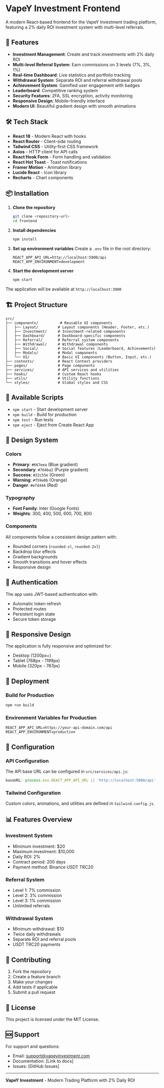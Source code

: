 # VapeY Investment Frontend

A modern React-based frontend for the VapeY Investment trading platform, featuring a 2% daily ROI investment system with multi-level referrals.

## 🚀 Features

- **Investment Management**: Create and track investments with 2% daily ROI
- **Multi-level Referral System**: Earn commissions on 3 levels (7%, 3%, 1%)
- **Real-time Dashboard**: Live statistics and portfolio tracking
- **Withdrawal System**: Separate ROI and referral withdrawal pools
- **Achievement System**: Gamified user engagement with badges
- **Leaderboard**: Competitive ranking system
- **Security Features**: 2FA, SSL encryption, activity monitoring
- **Responsive Design**: Mobile-friendly interface
- **Modern UI**: Beautiful gradient design with smooth animations

## 🛠️ Tech Stack

- **React 18** - Modern React with hooks
- **React Router** - Client-side routing
- **Tailwind CSS** - Utility-first CSS framework
- **Axios** - HTTP client for API calls
- **React Hook Form** - Form handling and validation
- **React Hot Toast** - Toast notifications
- **Framer Motion** - Animation library
- **Lucide React** - Icon library
- **Recharts** - Chart components

## 📦 Installation

1. **Clone the repository**
   ```bash
   git clone <repository-url>
   cd frontend
   ```

2. **Install dependencies**
   ```bash
   npm install
   ```

3. **Set up environment variables**
   Create a `.env` file in the root directory:
   ```env
   REACT_APP_API_URL=http://localhost:5000/api
   REACT_APP_ENVIRONMENT=development
   ```

4. **Start the development server**
   ```bash
   npm start
   ```

The application will be available at `http://localhost:3000`

## 🏗️ Project Structure

```
src/
├── components/          # Reusable UI components
│   ├── Layout/         # Layout components (Header, Footer, etc.)
│   ├── Investment/     # Investment-related components
│   ├── Dashboard/      # Dashboard-specific components
│   ├── Referral/       # Referral system components
│   ├── Withdrawal/     # Withdrawal components
│   ├── Social/         # Social features (Leaderboard, Achievements)
│   ├── Modals/         # Modal components
│   └── UI/             # Basic UI components (Button, Input, etc.)
├── contexts/           # React Context providers
├── pages/              # Page components
├── services/           # API services and utilities
├── hooks/              # Custom React hooks
├── utils/              # Utility functions
└── styles/             # Global styles and CSS
```

## 🔧 Available Scripts

- `npm start` - Start development server
- `npm build` - Build for production
- `npm test` - Run tests
- `npm eject` - Eject from Create React App

## 🎨 Design System

### Colors
- **Primary**: `#667eea` (Blue gradient)
- **Secondary**: `#764ba2` (Purple gradient)
- **Success**: `#22c55e` (Green)
- **Warning**: `#f59e0b` (Orange)
- **Danger**: `#ef4444` (Red)

### Typography
- **Font Family**: Inter (Google Fonts)
- **Weights**: 300, 400, 500, 600, 700, 800

### Components
All components follow a consistent design pattern with:
- Rounded corners (`rounded-xl`, `rounded-2xl`)
- Backdrop blur effects
- Gradient backgrounds
- Smooth transitions and hover effects
- Responsive design

## 🔐 Authentication

The app uses JWT-based authentication with:
- Automatic token refresh
- Protected routes
- Persistent login state
- Secure token storage

## 📱 Responsive Design

The application is fully responsive and optimized for:
- Desktop (1200px+)
- Tablet (768px - 1199px)
- Mobile (320px - 767px)

## 🚀 Deployment

### Build for Production
```bash
npm run build
```

### Environment Variables for Production
```env
REACT_APP_API_URL=https://your-api-domain.com/api
REACT_APP_ENVIRONMENT=production
```

## 🔧 Configuration

### API Configuration
The API base URL can be configured in `src/services/api.js`:
```javascript
baseURL: process.env.REACT_APP_API_URL || 'http://localhost:5000/api'
```

### Tailwind Configuration
Custom colors, animations, and utilities are defined in `tailwind.config.js`.

## 📊 Features Overview

### Investment System
- Minimum investment: $20
- Maximum investment: $10,000
- Daily ROI: 2%
- Contract period: 200 days
- Payment method: Binance USDT TRC20

### Referral System
- Level 1: 7% commission
- Level 2: 3% commission
- Level 3: 1% commission
- Unlimited referrals

### Withdrawal System
- Minimum withdrawal: $10
- Twice daily withdrawals
- Separate ROI and referral pools
- USDT TRC20 payments

## 🤝 Contributing

1. Fork the repository
2. Create a feature branch
3. Make your changes
4. Add tests if applicable
5. Submit a pull request

## 📄 License

This project is licensed under the MIT License.

## 🆘 Support

For support and questions:
- Email: support@vapeyinvestment.com
- Documentation: [Link to docs]
- Issues: [GitHub Issues]

---

**VapeY Investment** - Modern Trading Platform with 2% Daily ROI 